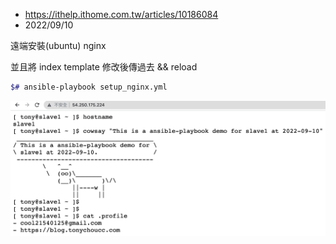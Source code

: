 - https://ithelp.ithome.com.tw/articles/10186084
- 2022/09/10

遠端安裝(ubuntu) nginx

並且將 index template 修改後傳過去 && reload

```bash
$# ansible-playbook setup_nginx.yml
```

![demo web](../../img/ansible+template+handlers.png)